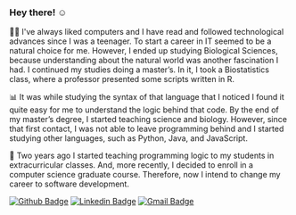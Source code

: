 ### Hey there! :relaxed:

:man_technologist: I've always liked computers and I have read and followed technological advances since I was a teenager. To start a career in IT seemed to be a natural choice for me. However, I ended up studying Biological Sciences, because understanding about the natural world was another fascination I had. I continued my studies doing a master’s. In it, I took a Biostatistics class, where a professor presented some scripts written in R.

:bar_chart: It was while studying the syntax of that language that I noticed I found it quite easy for me to understand the logic behind that code. By the end of my master’s degree, I started teaching science and biology. However, since that first contact, I was not able to leave programming behind and I started studying other languages, such as Python, Java, and JavaScript.

:notebook: Two years ago I started teaching programming logic to my students in extracurricular classes. And, more recently, I decided to enroll in a computer science graduate course. Therefore, now I intend to change my career to software development. 

[![Github Badge](https://img.shields.io/badge/-Github-000?style=flat-square&logo=Github&logoColor=white&link=https://github.com/emersondevelops)](https://github.com/emersondevelops) [![Linkedin Badge](https://img.shields.io/badge/-LinkedIn-blue?style=flat-square&logo=Linkedin&logoColor=white&link=https://www.linkedin.com/in/hedenica/)](https://www.linkedin.com/in/emersondasb/) [![Gmail Badge](https://img.shields.io/badge/-Gmail-c14438?style=flat-square&logo=Gmail&logoColor=white&link=mailto:emersondevelops@gmail.com)](mailto:emersondevelops@gmail.com)
